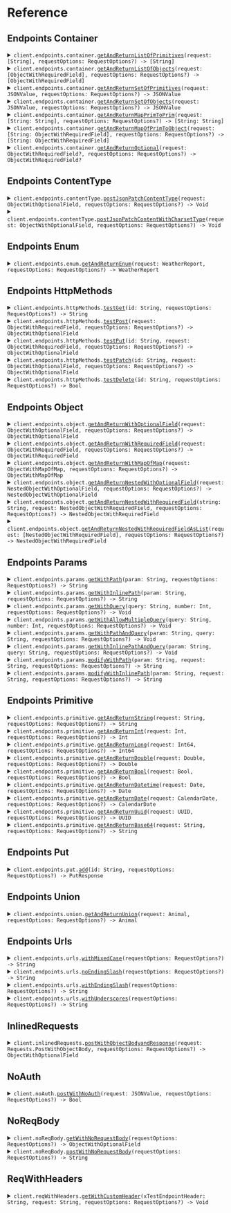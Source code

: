 # Reference
## Endpoints Container
<details><summary><code>client.endpoints.container.<a href="/Sources/Resources/Endpoints/Container/ContainerClient.swift">getAndReturnListOfPrimitives</a>(request: [String], requestOptions: RequestOptions?) -> [String]</code></summary>
<dl>
<dd>

#### 🔌 Usage

<dl>
<dd>

<dl>
<dd>

```swift
import Foundation
import Exhaustive

private func main() async throws {
    let client = ExhaustiveClient(token: "<token>")

    try await client.endpoints.container.getAndReturnListOfPrimitives(request: [
        "string",
        "string"
    ])
}

try await main()
```
</dd>
</dl>
</dd>
</dl>

#### ⚙️ Parameters

<dl>
<dd>

<dl>
<dd>

**request:** `[String]` 
    
</dd>
</dl>

<dl>
<dd>

**requestOptions:** `RequestOptions?` — Additional options for configuring the request, such as custom headers or timeout settings.
    
</dd>
</dl>
</dd>
</dl>


</dd>
</dl>
</details>

<details><summary><code>client.endpoints.container.<a href="/Sources/Resources/Endpoints/Container/ContainerClient.swift">getAndReturnListOfObjects</a>(request: [ObjectWithRequiredField], requestOptions: RequestOptions?) -> [ObjectWithRequiredField]</code></summary>
<dl>
<dd>

#### 🔌 Usage

<dl>
<dd>

<dl>
<dd>

```swift
import Foundation
import Exhaustive

private func main() async throws {
    let client = ExhaustiveClient(token: "<token>")

    try await client.endpoints.container.getAndReturnListOfObjects(request: [
        ObjectWithRequiredField(
            string: "string"
        ),
        ObjectWithRequiredField(
            string: "string"
        )
    ])
}

try await main()
```
</dd>
</dl>
</dd>
</dl>

#### ⚙️ Parameters

<dl>
<dd>

<dl>
<dd>

**request:** `[ObjectWithRequiredField]` 
    
</dd>
</dl>

<dl>
<dd>

**requestOptions:** `RequestOptions?` — Additional options for configuring the request, such as custom headers or timeout settings.
    
</dd>
</dl>
</dd>
</dl>


</dd>
</dl>
</details>

<details><summary><code>client.endpoints.container.<a href="/Sources/Resources/Endpoints/Container/ContainerClient.swift">getAndReturnSetOfPrimitives</a>(request: JSONValue, requestOptions: RequestOptions?) -> JSONValue</code></summary>
<dl>
<dd>

#### 🔌 Usage

<dl>
<dd>

<dl>
<dd>

```swift
import Foundation
import Exhaustive

private func main() async throws {
    let client = ExhaustiveClient(token: "<token>")

    try await client.endpoints.container.getAndReturnSetOfPrimitives(request: )
}

try await main()
```
</dd>
</dl>
</dd>
</dl>

#### ⚙️ Parameters

<dl>
<dd>

<dl>
<dd>

**request:** `JSONValue` 
    
</dd>
</dl>

<dl>
<dd>

**requestOptions:** `RequestOptions?` — Additional options for configuring the request, such as custom headers or timeout settings.
    
</dd>
</dl>
</dd>
</dl>


</dd>
</dl>
</details>

<details><summary><code>client.endpoints.container.<a href="/Sources/Resources/Endpoints/Container/ContainerClient.swift">getAndReturnSetOfObjects</a>(request: JSONValue, requestOptions: RequestOptions?) -> JSONValue</code></summary>
<dl>
<dd>

#### 🔌 Usage

<dl>
<dd>

<dl>
<dd>

```swift
import Foundation
import Exhaustive

private func main() async throws {
    let client = ExhaustiveClient(token: "<token>")

    try await client.endpoints.container.getAndReturnSetOfObjects(request: )
}

try await main()
```
</dd>
</dl>
</dd>
</dl>

#### ⚙️ Parameters

<dl>
<dd>

<dl>
<dd>

**request:** `JSONValue` 
    
</dd>
</dl>

<dl>
<dd>

**requestOptions:** `RequestOptions?` — Additional options for configuring the request, such as custom headers or timeout settings.
    
</dd>
</dl>
</dd>
</dl>


</dd>
</dl>
</details>

<details><summary><code>client.endpoints.container.<a href="/Sources/Resources/Endpoints/Container/ContainerClient.swift">getAndReturnMapPrimToPrim</a>(request: [String: String], requestOptions: RequestOptions?) -> [String: String]</code></summary>
<dl>
<dd>

#### 🔌 Usage

<dl>
<dd>

<dl>
<dd>

```swift
import Foundation
import Exhaustive

private func main() async throws {
    let client = ExhaustiveClient(token: "<token>")

    try await client.endpoints.container.getAndReturnMapPrimToPrim(request: [
        "string": "string"
    ])
}

try await main()
```
</dd>
</dl>
</dd>
</dl>

#### ⚙️ Parameters

<dl>
<dd>

<dl>
<dd>

**request:** `[String: String]` 
    
</dd>
</dl>

<dl>
<dd>

**requestOptions:** `RequestOptions?` — Additional options for configuring the request, such as custom headers or timeout settings.
    
</dd>
</dl>
</dd>
</dl>


</dd>
</dl>
</details>

<details><summary><code>client.endpoints.container.<a href="/Sources/Resources/Endpoints/Container/ContainerClient.swift">getAndReturnMapOfPrimToObject</a>(request: [String: ObjectWithRequiredField], requestOptions: RequestOptions?) -> [String: ObjectWithRequiredField]</code></summary>
<dl>
<dd>

#### 🔌 Usage

<dl>
<dd>

<dl>
<dd>

```swift
import Foundation
import Exhaustive

private func main() async throws {
    let client = ExhaustiveClient(token: "<token>")

    try await client.endpoints.container.getAndReturnMapOfPrimToObject(request: [
        "string": ObjectWithRequiredField(
            string: "string"
        )
    ])
}

try await main()
```
</dd>
</dl>
</dd>
</dl>

#### ⚙️ Parameters

<dl>
<dd>

<dl>
<dd>

**request:** `[String: ObjectWithRequiredField]` 
    
</dd>
</dl>

<dl>
<dd>

**requestOptions:** `RequestOptions?` — Additional options for configuring the request, such as custom headers or timeout settings.
    
</dd>
</dl>
</dd>
</dl>


</dd>
</dl>
</details>

<details><summary><code>client.endpoints.container.<a href="/Sources/Resources/Endpoints/Container/ContainerClient.swift">getAndReturnOptional</a>(request: ObjectWithRequiredField?, requestOptions: RequestOptions?) -> ObjectWithRequiredField?</code></summary>
<dl>
<dd>

#### 🔌 Usage

<dl>
<dd>

<dl>
<dd>

```swift
import Foundation
import Exhaustive

private func main() async throws {
    let client = ExhaustiveClient(token: "<token>")

    try await client.endpoints.container.getAndReturnOptional(request: ObjectWithRequiredField(
        string: "string"
    ))
}

try await main()
```
</dd>
</dl>
</dd>
</dl>

#### ⚙️ Parameters

<dl>
<dd>

<dl>
<dd>

**request:** `ObjectWithRequiredField?` 
    
</dd>
</dl>

<dl>
<dd>

**requestOptions:** `RequestOptions?` — Additional options for configuring the request, such as custom headers or timeout settings.
    
</dd>
</dl>
</dd>
</dl>


</dd>
</dl>
</details>

## Endpoints ContentType
<details><summary><code>client.endpoints.contentType.<a href="/Sources/Resources/Endpoints/ContentType/ContentTypeClient.swift">postJsonPatchContentType</a>(request: ObjectWithOptionalField, requestOptions: RequestOptions?) -> Void</code></summary>
<dl>
<dd>

#### 🔌 Usage

<dl>
<dd>

<dl>
<dd>

```swift
import Foundation
import Exhaustive

private func main() async throws {
    let client = ExhaustiveClient(token: "<token>")

    try await client.endpoints.contentType.postJsonPatchContentType(request: ObjectWithOptionalField(
        string: "string",
        integer: 1,
        long: 1000000,
        double: 1.1,
        bool: True,
        datetime: try! Date("2024-01-15T09:30:00Z", strategy: .iso8601),
        date: try! CalendarDate("2023-01-15"),
        uuid: UUID(uuidString: "d5e9c84f-c2b2-4bf4-b4b0-7ffd7a9ffc32"),
        base64: "SGVsbG8gd29ybGQh",
        list: [
            "list",
            "list"
        ],
        set: ,
        map: [
            1: "map"
        ],
        bigint: 
    ))
}

try await main()
```
</dd>
</dl>
</dd>
</dl>

#### ⚙️ Parameters

<dl>
<dd>

<dl>
<dd>

**request:** `ObjectWithOptionalField` 
    
</dd>
</dl>

<dl>
<dd>

**requestOptions:** `RequestOptions?` — Additional options for configuring the request, such as custom headers or timeout settings.
    
</dd>
</dl>
</dd>
</dl>


</dd>
</dl>
</details>

<details><summary><code>client.endpoints.contentType.<a href="/Sources/Resources/Endpoints/ContentType/ContentTypeClient.swift">postJsonPatchContentWithCharsetType</a>(request: ObjectWithOptionalField, requestOptions: RequestOptions?) -> Void</code></summary>
<dl>
<dd>

#### 🔌 Usage

<dl>
<dd>

<dl>
<dd>

```swift
import Foundation
import Exhaustive

private func main() async throws {
    let client = ExhaustiveClient(token: "<token>")

    try await client.endpoints.contentType.postJsonPatchContentWithCharsetType(request: ObjectWithOptionalField(
        string: "string",
        integer: 1,
        long: 1000000,
        double: 1.1,
        bool: True,
        datetime: try! Date("2024-01-15T09:30:00Z", strategy: .iso8601),
        date: try! CalendarDate("2023-01-15"),
        uuid: UUID(uuidString: "d5e9c84f-c2b2-4bf4-b4b0-7ffd7a9ffc32"),
        base64: "SGVsbG8gd29ybGQh",
        list: [
            "list",
            "list"
        ],
        set: ,
        map: [
            1: "map"
        ],
        bigint: 
    ))
}

try await main()
```
</dd>
</dl>
</dd>
</dl>

#### ⚙️ Parameters

<dl>
<dd>

<dl>
<dd>

**request:** `ObjectWithOptionalField` 
    
</dd>
</dl>

<dl>
<dd>

**requestOptions:** `RequestOptions?` — Additional options for configuring the request, such as custom headers or timeout settings.
    
</dd>
</dl>
</dd>
</dl>


</dd>
</dl>
</details>

## Endpoints Enum
<details><summary><code>client.endpoints.enum.<a href="/Sources/Resources/Endpoints/Enum/EnumClient.swift">getAndReturnEnum</a>(request: WeatherReport, requestOptions: RequestOptions?) -> WeatherReport</code></summary>
<dl>
<dd>

#### 🔌 Usage

<dl>
<dd>

<dl>
<dd>

```swift
import Foundation
import Exhaustive

private func main() async throws {
    let client = ExhaustiveClient(token: "<token>")

    try await client.endpoints.enum.getAndReturnEnum(request: .sunny)
}

try await main()
```
</dd>
</dl>
</dd>
</dl>

#### ⚙️ Parameters

<dl>
<dd>

<dl>
<dd>

**request:** `WeatherReport` 
    
</dd>
</dl>

<dl>
<dd>

**requestOptions:** `RequestOptions?` — Additional options for configuring the request, such as custom headers or timeout settings.
    
</dd>
</dl>
</dd>
</dl>


</dd>
</dl>
</details>

## Endpoints HttpMethods
<details><summary><code>client.endpoints.httpMethods.<a href="/Sources/Resources/Endpoints/HttpMethods/HttpMethodsClient.swift">testGet</a>(id: String, requestOptions: RequestOptions?) -> String</code></summary>
<dl>
<dd>

#### 🔌 Usage

<dl>
<dd>

<dl>
<dd>

```swift
import Foundation
import Exhaustive

private func main() async throws {
    let client = ExhaustiveClient(token: "<token>")

    try await client.endpoints.httpMethods.testGet(id: "id")
}

try await main()
```
</dd>
</dl>
</dd>
</dl>

#### ⚙️ Parameters

<dl>
<dd>

<dl>
<dd>

**id:** `String` 
    
</dd>
</dl>

<dl>
<dd>

**requestOptions:** `RequestOptions?` — Additional options for configuring the request, such as custom headers or timeout settings.
    
</dd>
</dl>
</dd>
</dl>


</dd>
</dl>
</details>

<details><summary><code>client.endpoints.httpMethods.<a href="/Sources/Resources/Endpoints/HttpMethods/HttpMethodsClient.swift">testPost</a>(request: ObjectWithRequiredField, requestOptions: RequestOptions?) -> ObjectWithOptionalField</code></summary>
<dl>
<dd>

#### 🔌 Usage

<dl>
<dd>

<dl>
<dd>

```swift
import Foundation
import Exhaustive

private func main() async throws {
    let client = ExhaustiveClient(token: "<token>")

    try await client.endpoints.httpMethods.testPost(request: ObjectWithRequiredField(
        string: "string"
    ))
}

try await main()
```
</dd>
</dl>
</dd>
</dl>

#### ⚙️ Parameters

<dl>
<dd>

<dl>
<dd>

**request:** `ObjectWithRequiredField` 
    
</dd>
</dl>

<dl>
<dd>

**requestOptions:** `RequestOptions?` — Additional options for configuring the request, such as custom headers or timeout settings.
    
</dd>
</dl>
</dd>
</dl>


</dd>
</dl>
</details>

<details><summary><code>client.endpoints.httpMethods.<a href="/Sources/Resources/Endpoints/HttpMethods/HttpMethodsClient.swift">testPut</a>(id: String, request: ObjectWithRequiredField, requestOptions: RequestOptions?) -> ObjectWithOptionalField</code></summary>
<dl>
<dd>

#### 🔌 Usage

<dl>
<dd>

<dl>
<dd>

```swift
import Foundation
import Exhaustive

private func main() async throws {
    let client = ExhaustiveClient(token: "<token>")

    try await client.endpoints.httpMethods.testPut(
        id: "id",
        request: ObjectWithRequiredField(
            string: "string"
        )
    )
}

try await main()
```
</dd>
</dl>
</dd>
</dl>

#### ⚙️ Parameters

<dl>
<dd>

<dl>
<dd>

**id:** `String` 
    
</dd>
</dl>

<dl>
<dd>

**request:** `ObjectWithRequiredField` 
    
</dd>
</dl>

<dl>
<dd>

**requestOptions:** `RequestOptions?` — Additional options for configuring the request, such as custom headers or timeout settings.
    
</dd>
</dl>
</dd>
</dl>


</dd>
</dl>
</details>

<details><summary><code>client.endpoints.httpMethods.<a href="/Sources/Resources/Endpoints/HttpMethods/HttpMethodsClient.swift">testPatch</a>(id: String, request: ObjectWithOptionalField, requestOptions: RequestOptions?) -> ObjectWithOptionalField</code></summary>
<dl>
<dd>

#### 🔌 Usage

<dl>
<dd>

<dl>
<dd>

```swift
import Foundation
import Exhaustive

private func main() async throws {
    let client = ExhaustiveClient(token: "<token>")

    try await client.endpoints.httpMethods.testPatch(
        id: "id",
        request: ObjectWithOptionalField(
            string: "string",
            integer: 1,
            long: 1000000,
            double: 1.1,
            bool: True,
            datetime: try! Date("2024-01-15T09:30:00Z", strategy: .iso8601),
            date: try! CalendarDate("2023-01-15"),
            uuid: UUID(uuidString: "d5e9c84f-c2b2-4bf4-b4b0-7ffd7a9ffc32"),
            base64: "SGVsbG8gd29ybGQh",
            list: [
                "list",
                "list"
            ],
            set: ,
            map: [
                1: "map"
            ],
            bigint: 
        )
    )
}

try await main()
```
</dd>
</dl>
</dd>
</dl>

#### ⚙️ Parameters

<dl>
<dd>

<dl>
<dd>

**id:** `String` 
    
</dd>
</dl>

<dl>
<dd>

**request:** `ObjectWithOptionalField` 
    
</dd>
</dl>

<dl>
<dd>

**requestOptions:** `RequestOptions?` — Additional options for configuring the request, such as custom headers or timeout settings.
    
</dd>
</dl>
</dd>
</dl>


</dd>
</dl>
</details>

<details><summary><code>client.endpoints.httpMethods.<a href="/Sources/Resources/Endpoints/HttpMethods/HttpMethodsClient.swift">testDelete</a>(id: String, requestOptions: RequestOptions?) -> Bool</code></summary>
<dl>
<dd>

#### 🔌 Usage

<dl>
<dd>

<dl>
<dd>

```swift
import Foundation
import Exhaustive

private func main() async throws {
    let client = ExhaustiveClient(token: "<token>")

    try await client.endpoints.httpMethods.testDelete(id: "id")
}

try await main()
```
</dd>
</dl>
</dd>
</dl>

#### ⚙️ Parameters

<dl>
<dd>

<dl>
<dd>

**id:** `String` 
    
</dd>
</dl>

<dl>
<dd>

**requestOptions:** `RequestOptions?` — Additional options for configuring the request, such as custom headers or timeout settings.
    
</dd>
</dl>
</dd>
</dl>


</dd>
</dl>
</details>

## Endpoints Object
<details><summary><code>client.endpoints.object.<a href="/Sources/Resources/Endpoints/Object/ObjectClient.swift">getAndReturnWithOptionalField</a>(request: ObjectWithOptionalField, requestOptions: RequestOptions?) -> ObjectWithOptionalField</code></summary>
<dl>
<dd>

#### 🔌 Usage

<dl>
<dd>

<dl>
<dd>

```swift
import Foundation
import Exhaustive

private func main() async throws {
    let client = ExhaustiveClient(token: "<token>")

    try await client.endpoints.object.getAndReturnWithOptionalField(request: ObjectWithOptionalField(
        string: "string",
        integer: 1,
        long: 1000000,
        double: 1.1,
        bool: True,
        datetime: try! Date("2024-01-15T09:30:00Z", strategy: .iso8601),
        date: try! CalendarDate("2023-01-15"),
        uuid: UUID(uuidString: "d5e9c84f-c2b2-4bf4-b4b0-7ffd7a9ffc32"),
        base64: "SGVsbG8gd29ybGQh",
        list: [
            "list",
            "list"
        ],
        set: ,
        map: [
            1: "map"
        ],
        bigint: 
    ))
}

try await main()
```
</dd>
</dl>
</dd>
</dl>

#### ⚙️ Parameters

<dl>
<dd>

<dl>
<dd>

**request:** `ObjectWithOptionalField` 
    
</dd>
</dl>

<dl>
<dd>

**requestOptions:** `RequestOptions?` — Additional options for configuring the request, such as custom headers or timeout settings.
    
</dd>
</dl>
</dd>
</dl>


</dd>
</dl>
</details>

<details><summary><code>client.endpoints.object.<a href="/Sources/Resources/Endpoints/Object/ObjectClient.swift">getAndReturnWithRequiredField</a>(request: ObjectWithRequiredField, requestOptions: RequestOptions?) -> ObjectWithRequiredField</code></summary>
<dl>
<dd>

#### 🔌 Usage

<dl>
<dd>

<dl>
<dd>

```swift
import Foundation
import Exhaustive

private func main() async throws {
    let client = ExhaustiveClient(token: "<token>")

    try await client.endpoints.object.getAndReturnWithRequiredField(request: ObjectWithRequiredField(
        string: "string"
    ))
}

try await main()
```
</dd>
</dl>
</dd>
</dl>

#### ⚙️ Parameters

<dl>
<dd>

<dl>
<dd>

**request:** `ObjectWithRequiredField` 
    
</dd>
</dl>

<dl>
<dd>

**requestOptions:** `RequestOptions?` — Additional options for configuring the request, such as custom headers or timeout settings.
    
</dd>
</dl>
</dd>
</dl>


</dd>
</dl>
</details>

<details><summary><code>client.endpoints.object.<a href="/Sources/Resources/Endpoints/Object/ObjectClient.swift">getAndReturnWithMapOfMap</a>(request: ObjectWithMapOfMap, requestOptions: RequestOptions?) -> ObjectWithMapOfMap</code></summary>
<dl>
<dd>

#### 🔌 Usage

<dl>
<dd>

<dl>
<dd>

```swift
import Foundation
import Exhaustive

private func main() async throws {
    let client = ExhaustiveClient(token: "<token>")

    try await client.endpoints.object.getAndReturnWithMapOfMap(request: ObjectWithMapOfMap(
        map: [
            "map": [
                "map": "map"
            ]
        ]
    ))
}

try await main()
```
</dd>
</dl>
</dd>
</dl>

#### ⚙️ Parameters

<dl>
<dd>

<dl>
<dd>

**request:** `ObjectWithMapOfMap` 
    
</dd>
</dl>

<dl>
<dd>

**requestOptions:** `RequestOptions?` — Additional options for configuring the request, such as custom headers or timeout settings.
    
</dd>
</dl>
</dd>
</dl>


</dd>
</dl>
</details>

<details><summary><code>client.endpoints.object.<a href="/Sources/Resources/Endpoints/Object/ObjectClient.swift">getAndReturnNestedWithOptionalField</a>(request: NestedObjectWithOptionalField, requestOptions: RequestOptions?) -> NestedObjectWithOptionalField</code></summary>
<dl>
<dd>

#### 🔌 Usage

<dl>
<dd>

<dl>
<dd>

```swift
import Foundation
import Exhaustive

private func main() async throws {
    let client = ExhaustiveClient(token: "<token>")

    try await client.endpoints.object.getAndReturnNestedWithOptionalField(request: NestedObjectWithOptionalField(
        string: "string",
        nestedObject: ObjectWithOptionalField(
            string: "string",
            integer: 1,
            long: 1000000,
            double: 1.1,
            bool: True,
            datetime: try! Date("2024-01-15T09:30:00Z", strategy: .iso8601),
            date: try! CalendarDate("2023-01-15"),
            uuid: UUID(uuidString: "d5e9c84f-c2b2-4bf4-b4b0-7ffd7a9ffc32"),
            base64: "SGVsbG8gd29ybGQh",
            list: [
                "list",
                "list"
            ],
            set: ,
            map: [
                1: "map"
            ],
            bigint: 
        )
    ))
}

try await main()
```
</dd>
</dl>
</dd>
</dl>

#### ⚙️ Parameters

<dl>
<dd>

<dl>
<dd>

**request:** `NestedObjectWithOptionalField` 
    
</dd>
</dl>

<dl>
<dd>

**requestOptions:** `RequestOptions?` — Additional options for configuring the request, such as custom headers or timeout settings.
    
</dd>
</dl>
</dd>
</dl>


</dd>
</dl>
</details>

<details><summary><code>client.endpoints.object.<a href="/Sources/Resources/Endpoints/Object/ObjectClient.swift">getAndReturnNestedWithRequiredField</a>(string: String, request: NestedObjectWithRequiredField, requestOptions: RequestOptions?) -> NestedObjectWithRequiredField</code></summary>
<dl>
<dd>

#### 🔌 Usage

<dl>
<dd>

<dl>
<dd>

```swift
import Foundation
import Exhaustive

private func main() async throws {
    let client = ExhaustiveClient(token: "<token>")

    try await client.endpoints.object.getAndReturnNestedWithRequiredField(
        string: "string",
        request: NestedObjectWithRequiredField(
            string: "string",
            nestedObject: ObjectWithOptionalField(
                string: "string",
                integer: 1,
                long: 1000000,
                double: 1.1,
                bool: True,
                datetime: try! Date("2024-01-15T09:30:00Z", strategy: .iso8601),
                date: try! CalendarDate("2023-01-15"),
                uuid: UUID(uuidString: "d5e9c84f-c2b2-4bf4-b4b0-7ffd7a9ffc32"),
                base64: "SGVsbG8gd29ybGQh",
                list: [
                    "list",
                    "list"
                ],
                set: ,
                map: [
                    1: "map"
                ],
                bigint: 
            )
        )
    )
}

try await main()
```
</dd>
</dl>
</dd>
</dl>

#### ⚙️ Parameters

<dl>
<dd>

<dl>
<dd>

**string:** `String` 
    
</dd>
</dl>

<dl>
<dd>

**request:** `NestedObjectWithRequiredField` 
    
</dd>
</dl>

<dl>
<dd>

**requestOptions:** `RequestOptions?` — Additional options for configuring the request, such as custom headers or timeout settings.
    
</dd>
</dl>
</dd>
</dl>


</dd>
</dl>
</details>

<details><summary><code>client.endpoints.object.<a href="/Sources/Resources/Endpoints/Object/ObjectClient.swift">getAndReturnNestedWithRequiredFieldAsList</a>(request: [NestedObjectWithRequiredField], requestOptions: RequestOptions?) -> NestedObjectWithRequiredField</code></summary>
<dl>
<dd>

#### 🔌 Usage

<dl>
<dd>

<dl>
<dd>

```swift
import Foundation
import Exhaustive

private func main() async throws {
    let client = ExhaustiveClient(token: "<token>")

    try await client.endpoints.object.getAndReturnNestedWithRequiredFieldAsList(request: [
        NestedObjectWithRequiredField(
            string: "string",
            nestedObject: ObjectWithOptionalField(
                string: "string",
                integer: 1,
                long: 1000000,
                double: 1.1,
                bool: True,
                datetime: try! Date("2024-01-15T09:30:00Z", strategy: .iso8601),
                date: try! CalendarDate("2023-01-15"),
                uuid: UUID(uuidString: "d5e9c84f-c2b2-4bf4-b4b0-7ffd7a9ffc32"),
                base64: "SGVsbG8gd29ybGQh",
                list: [
                    "list",
                    "list"
                ],
                set: ,
                map: [
                    1: "map"
                ],
                bigint: 
            )
        ),
        NestedObjectWithRequiredField(
            string: "string",
            nestedObject: ObjectWithOptionalField(
                string: "string",
                integer: 1,
                long: 1000000,
                double: 1.1,
                bool: True,
                datetime: try! Date("2024-01-15T09:30:00Z", strategy: .iso8601),
                date: try! CalendarDate("2023-01-15"),
                uuid: UUID(uuidString: "d5e9c84f-c2b2-4bf4-b4b0-7ffd7a9ffc32"),
                base64: "SGVsbG8gd29ybGQh",
                list: [
                    "list",
                    "list"
                ],
                set: ,
                map: [
                    1: "map"
                ],
                bigint: 
            )
        )
    ])
}

try await main()
```
</dd>
</dl>
</dd>
</dl>

#### ⚙️ Parameters

<dl>
<dd>

<dl>
<dd>

**request:** `[NestedObjectWithRequiredField]` 
    
</dd>
</dl>

<dl>
<dd>

**requestOptions:** `RequestOptions?` — Additional options for configuring the request, such as custom headers or timeout settings.
    
</dd>
</dl>
</dd>
</dl>


</dd>
</dl>
</details>

## Endpoints Params
<details><summary><code>client.endpoints.params.<a href="/Sources/Resources/Endpoints/Params/ParamsClient.swift">getWithPath</a>(param: String, requestOptions: RequestOptions?) -> String</code></summary>
<dl>
<dd>

#### 📝 Description

<dl>
<dd>

<dl>
<dd>

GET with path param
</dd>
</dl>
</dd>
</dl>

#### 🔌 Usage

<dl>
<dd>

<dl>
<dd>

```swift
import Foundation
import Exhaustive

private func main() async throws {
    let client = ExhaustiveClient(token: "<token>")

    try await client.endpoints.params.getWithPath(param: "param")
}

try await main()
```
</dd>
</dl>
</dd>
</dl>

#### ⚙️ Parameters

<dl>
<dd>

<dl>
<dd>

**param:** `String` 
    
</dd>
</dl>

<dl>
<dd>

**requestOptions:** `RequestOptions?` — Additional options for configuring the request, such as custom headers or timeout settings.
    
</dd>
</dl>
</dd>
</dl>


</dd>
</dl>
</details>

<details><summary><code>client.endpoints.params.<a href="/Sources/Resources/Endpoints/Params/ParamsClient.swift">getWithInlinePath</a>(param: String, requestOptions: RequestOptions?) -> String</code></summary>
<dl>
<dd>

#### 📝 Description

<dl>
<dd>

<dl>
<dd>

GET with path param
</dd>
</dl>
</dd>
</dl>

#### 🔌 Usage

<dl>
<dd>

<dl>
<dd>

```swift
import Foundation
import Exhaustive

private func main() async throws {
    let client = ExhaustiveClient(token: "<token>")

    try await client.endpoints.params.getWithPath(param: "param")
}

try await main()
```
</dd>
</dl>
</dd>
</dl>

#### ⚙️ Parameters

<dl>
<dd>

<dl>
<dd>

**param:** `String` 
    
</dd>
</dl>

<dl>
<dd>

**requestOptions:** `RequestOptions?` — Additional options for configuring the request, such as custom headers or timeout settings.
    
</dd>
</dl>
</dd>
</dl>


</dd>
</dl>
</details>

<details><summary><code>client.endpoints.params.<a href="/Sources/Resources/Endpoints/Params/ParamsClient.swift">getWithQuery</a>(query: String, number: Int, requestOptions: RequestOptions?) -> Void</code></summary>
<dl>
<dd>

#### 📝 Description

<dl>
<dd>

<dl>
<dd>

GET with query param
</dd>
</dl>
</dd>
</dl>

#### 🔌 Usage

<dl>
<dd>

<dl>
<dd>

```swift
import Foundation
import Exhaustive

private func main() async throws {
    let client = ExhaustiveClient(token: "<token>")

    try await client.endpoints.params.getWithQuery(request: .init(
        query: "query",
        number: 1
    ))
}

try await main()
```
</dd>
</dl>
</dd>
</dl>

#### ⚙️ Parameters

<dl>
<dd>

<dl>
<dd>

**query:** `String` 
    
</dd>
</dl>

<dl>
<dd>

**number:** `Int` 
    
</dd>
</dl>

<dl>
<dd>

**requestOptions:** `RequestOptions?` — Additional options for configuring the request, such as custom headers or timeout settings.
    
</dd>
</dl>
</dd>
</dl>


</dd>
</dl>
</details>

<details><summary><code>client.endpoints.params.<a href="/Sources/Resources/Endpoints/Params/ParamsClient.swift">getWithAllowMultipleQuery</a>(query: String, number: Int, requestOptions: RequestOptions?) -> Void</code></summary>
<dl>
<dd>

#### 📝 Description

<dl>
<dd>

<dl>
<dd>

GET with multiple of same query param
</dd>
</dl>
</dd>
</dl>

#### 🔌 Usage

<dl>
<dd>

<dl>
<dd>

```swift
import Foundation
import Exhaustive

private func main() async throws {
    let client = ExhaustiveClient(token: "<token>")

    try await client.endpoints.params.getWithQuery(request: .init(
        query: "query",
        number: 1
    ))
}

try await main()
```
</dd>
</dl>
</dd>
</dl>

#### ⚙️ Parameters

<dl>
<dd>

<dl>
<dd>

**query:** `String` 
    
</dd>
</dl>

<dl>
<dd>

**number:** `Int` 
    
</dd>
</dl>

<dl>
<dd>

**requestOptions:** `RequestOptions?` — Additional options for configuring the request, such as custom headers or timeout settings.
    
</dd>
</dl>
</dd>
</dl>


</dd>
</dl>
</details>

<details><summary><code>client.endpoints.params.<a href="/Sources/Resources/Endpoints/Params/ParamsClient.swift">getWithPathAndQuery</a>(param: String, query: String, requestOptions: RequestOptions?) -> Void</code></summary>
<dl>
<dd>

#### 📝 Description

<dl>
<dd>

<dl>
<dd>

GET with path and query params
</dd>
</dl>
</dd>
</dl>

#### 🔌 Usage

<dl>
<dd>

<dl>
<dd>

```swift
import Foundation
import Exhaustive

private func main() async throws {
    let client = ExhaustiveClient(token: "<token>")

    try await client.endpoints.params.getWithPathAndQuery(
        param: "param",
        request: .init(
            param: "param",
            query: "query"
        )
    )
}

try await main()
```
</dd>
</dl>
</dd>
</dl>

#### ⚙️ Parameters

<dl>
<dd>

<dl>
<dd>

**param:** `String` 
    
</dd>
</dl>

<dl>
<dd>

**query:** `String` 
    
</dd>
</dl>

<dl>
<dd>

**requestOptions:** `RequestOptions?` — Additional options for configuring the request, such as custom headers or timeout settings.
    
</dd>
</dl>
</dd>
</dl>


</dd>
</dl>
</details>

<details><summary><code>client.endpoints.params.<a href="/Sources/Resources/Endpoints/Params/ParamsClient.swift">getWithInlinePathAndQuery</a>(param: String, query: String, requestOptions: RequestOptions?) -> Void</code></summary>
<dl>
<dd>

#### 📝 Description

<dl>
<dd>

<dl>
<dd>

GET with path and query params
</dd>
</dl>
</dd>
</dl>

#### 🔌 Usage

<dl>
<dd>

<dl>
<dd>

```swift
import Foundation
import Exhaustive

private func main() async throws {
    let client = ExhaustiveClient(token: "<token>")

    try await client.endpoints.params.getWithPathAndQuery(
        param: "param",
        request: .init(
            param: "param",
            query: "query"
        )
    )
}

try await main()
```
</dd>
</dl>
</dd>
</dl>

#### ⚙️ Parameters

<dl>
<dd>

<dl>
<dd>

**param:** `String` 
    
</dd>
</dl>

<dl>
<dd>

**query:** `String` 
    
</dd>
</dl>

<dl>
<dd>

**requestOptions:** `RequestOptions?` — Additional options for configuring the request, such as custom headers or timeout settings.
    
</dd>
</dl>
</dd>
</dl>


</dd>
</dl>
</details>

<details><summary><code>client.endpoints.params.<a href="/Sources/Resources/Endpoints/Params/ParamsClient.swift">modifyWithPath</a>(param: String, request: String, requestOptions: RequestOptions?) -> String</code></summary>
<dl>
<dd>

#### 📝 Description

<dl>
<dd>

<dl>
<dd>

PUT to update with path param
</dd>
</dl>
</dd>
</dl>

#### 🔌 Usage

<dl>
<dd>

<dl>
<dd>

```swift
import Foundation
import Exhaustive

private func main() async throws {
    let client = ExhaustiveClient(token: "<token>")

    try await client.endpoints.params.modifyWithPath(
        param: "param",
        request: "string"
    )
}

try await main()
```
</dd>
</dl>
</dd>
</dl>

#### ⚙️ Parameters

<dl>
<dd>

<dl>
<dd>

**param:** `String` 
    
</dd>
</dl>

<dl>
<dd>

**request:** `String` 
    
</dd>
</dl>

<dl>
<dd>

**requestOptions:** `RequestOptions?` — Additional options for configuring the request, such as custom headers or timeout settings.
    
</dd>
</dl>
</dd>
</dl>


</dd>
</dl>
</details>

<details><summary><code>client.endpoints.params.<a href="/Sources/Resources/Endpoints/Params/ParamsClient.swift">modifyWithInlinePath</a>(param: String, request: String, requestOptions: RequestOptions?) -> String</code></summary>
<dl>
<dd>

#### 📝 Description

<dl>
<dd>

<dl>
<dd>

PUT to update with path param
</dd>
</dl>
</dd>
</dl>

#### 🔌 Usage

<dl>
<dd>

<dl>
<dd>

```swift
import Foundation
import Exhaustive

private func main() async throws {
    let client = ExhaustiveClient(token: "<token>")

    try await client.endpoints.params.modifyWithPath(
        param: "param",
        request: "string"
    )
}

try await main()
```
</dd>
</dl>
</dd>
</dl>

#### ⚙️ Parameters

<dl>
<dd>

<dl>
<dd>

**param:** `String` 
    
</dd>
</dl>

<dl>
<dd>

**request:** `String` 
    
</dd>
</dl>

<dl>
<dd>

**requestOptions:** `RequestOptions?` — Additional options for configuring the request, such as custom headers or timeout settings.
    
</dd>
</dl>
</dd>
</dl>


</dd>
</dl>
</details>

## Endpoints Primitive
<details><summary><code>client.endpoints.primitive.<a href="/Sources/Resources/Endpoints/Primitive/PrimitiveClient.swift">getAndReturnString</a>(request: String, requestOptions: RequestOptions?) -> String</code></summary>
<dl>
<dd>

#### 🔌 Usage

<dl>
<dd>

<dl>
<dd>

```swift
import Foundation
import Exhaustive

private func main() async throws {
    let client = ExhaustiveClient(token: "<token>")

    try await client.endpoints.primitive.getAndReturnString(request: "string")
}

try await main()
```
</dd>
</dl>
</dd>
</dl>

#### ⚙️ Parameters

<dl>
<dd>

<dl>
<dd>

**request:** `String` 
    
</dd>
</dl>

<dl>
<dd>

**requestOptions:** `RequestOptions?` — Additional options for configuring the request, such as custom headers or timeout settings.
    
</dd>
</dl>
</dd>
</dl>


</dd>
</dl>
</details>

<details><summary><code>client.endpoints.primitive.<a href="/Sources/Resources/Endpoints/Primitive/PrimitiveClient.swift">getAndReturnInt</a>(request: Int, requestOptions: RequestOptions?) -> Int</code></summary>
<dl>
<dd>

#### 🔌 Usage

<dl>
<dd>

<dl>
<dd>

```swift
import Foundation
import Exhaustive

private func main() async throws {
    let client = ExhaustiveClient(token: "<token>")

    try await client.endpoints.primitive.getAndReturnInt(request: 1)
}

try await main()
```
</dd>
</dl>
</dd>
</dl>

#### ⚙️ Parameters

<dl>
<dd>

<dl>
<dd>

**request:** `Int` 
    
</dd>
</dl>

<dl>
<dd>

**requestOptions:** `RequestOptions?` — Additional options for configuring the request, such as custom headers or timeout settings.
    
</dd>
</dl>
</dd>
</dl>


</dd>
</dl>
</details>

<details><summary><code>client.endpoints.primitive.<a href="/Sources/Resources/Endpoints/Primitive/PrimitiveClient.swift">getAndReturnLong</a>(request: Int64, requestOptions: RequestOptions?) -> Int64</code></summary>
<dl>
<dd>

#### 🔌 Usage

<dl>
<dd>

<dl>
<dd>

```swift
import Foundation
import Exhaustive

private func main() async throws {
    let client = ExhaustiveClient(token: "<token>")

    try await client.endpoints.primitive.getAndReturnLong(request: 1000000)
}

try await main()
```
</dd>
</dl>
</dd>
</dl>

#### ⚙️ Parameters

<dl>
<dd>

<dl>
<dd>

**request:** `Int64` 
    
</dd>
</dl>

<dl>
<dd>

**requestOptions:** `RequestOptions?` — Additional options for configuring the request, such as custom headers or timeout settings.
    
</dd>
</dl>
</dd>
</dl>


</dd>
</dl>
</details>

<details><summary><code>client.endpoints.primitive.<a href="/Sources/Resources/Endpoints/Primitive/PrimitiveClient.swift">getAndReturnDouble</a>(request: Double, requestOptions: RequestOptions?) -> Double</code></summary>
<dl>
<dd>

#### 🔌 Usage

<dl>
<dd>

<dl>
<dd>

```swift
import Foundation
import Exhaustive

private func main() async throws {
    let client = ExhaustiveClient(token: "<token>")

    try await client.endpoints.primitive.getAndReturnDouble(request: 1.1)
}

try await main()
```
</dd>
</dl>
</dd>
</dl>

#### ⚙️ Parameters

<dl>
<dd>

<dl>
<dd>

**request:** `Double` 
    
</dd>
</dl>

<dl>
<dd>

**requestOptions:** `RequestOptions?` — Additional options for configuring the request, such as custom headers or timeout settings.
    
</dd>
</dl>
</dd>
</dl>


</dd>
</dl>
</details>

<details><summary><code>client.endpoints.primitive.<a href="/Sources/Resources/Endpoints/Primitive/PrimitiveClient.swift">getAndReturnBool</a>(request: Bool, requestOptions: RequestOptions?) -> Bool</code></summary>
<dl>
<dd>

#### 🔌 Usage

<dl>
<dd>

<dl>
<dd>

```swift
import Foundation
import Exhaustive

private func main() async throws {
    let client = ExhaustiveClient(token: "<token>")

    try await client.endpoints.primitive.getAndReturnBool(request: True)
}

try await main()
```
</dd>
</dl>
</dd>
</dl>

#### ⚙️ Parameters

<dl>
<dd>

<dl>
<dd>

**request:** `Bool` 
    
</dd>
</dl>

<dl>
<dd>

**requestOptions:** `RequestOptions?` — Additional options for configuring the request, such as custom headers or timeout settings.
    
</dd>
</dl>
</dd>
</dl>


</dd>
</dl>
</details>

<details><summary><code>client.endpoints.primitive.<a href="/Sources/Resources/Endpoints/Primitive/PrimitiveClient.swift">getAndReturnDatetime</a>(request: Date, requestOptions: RequestOptions?) -> Date</code></summary>
<dl>
<dd>

#### 🔌 Usage

<dl>
<dd>

<dl>
<dd>

```swift
import Foundation
import Exhaustive

private func main() async throws {
    let client = ExhaustiveClient(token: "<token>")

    try await client.endpoints.primitive.getAndReturnDatetime(request: try! Date("2024-01-15T09:30:00Z", strategy: .iso8601))
}

try await main()
```
</dd>
</dl>
</dd>
</dl>

#### ⚙️ Parameters

<dl>
<dd>

<dl>
<dd>

**request:** `Date` 
    
</dd>
</dl>

<dl>
<dd>

**requestOptions:** `RequestOptions?` — Additional options for configuring the request, such as custom headers or timeout settings.
    
</dd>
</dl>
</dd>
</dl>


</dd>
</dl>
</details>

<details><summary><code>client.endpoints.primitive.<a href="/Sources/Resources/Endpoints/Primitive/PrimitiveClient.swift">getAndReturnDate</a>(request: CalendarDate, requestOptions: RequestOptions?) -> CalendarDate</code></summary>
<dl>
<dd>

#### 🔌 Usage

<dl>
<dd>

<dl>
<dd>

```swift
import Foundation
import Exhaustive

private func main() async throws {
    let client = ExhaustiveClient(token: "<token>")

    try await client.endpoints.primitive.getAndReturnDate(request: try! CalendarDate("2023-01-15"))
}

try await main()
```
</dd>
</dl>
</dd>
</dl>

#### ⚙️ Parameters

<dl>
<dd>

<dl>
<dd>

**request:** `CalendarDate` 
    
</dd>
</dl>

<dl>
<dd>

**requestOptions:** `RequestOptions?` — Additional options for configuring the request, such as custom headers or timeout settings.
    
</dd>
</dl>
</dd>
</dl>


</dd>
</dl>
</details>

<details><summary><code>client.endpoints.primitive.<a href="/Sources/Resources/Endpoints/Primitive/PrimitiveClient.swift">getAndReturnUuid</a>(request: UUID, requestOptions: RequestOptions?) -> UUID</code></summary>
<dl>
<dd>

#### 🔌 Usage

<dl>
<dd>

<dl>
<dd>

```swift
import Foundation
import Exhaustive

private func main() async throws {
    let client = ExhaustiveClient(token: "<token>")

    try await client.endpoints.primitive.getAndReturnUuid(request: UUID(uuidString: "d5e9c84f-c2b2-4bf4-b4b0-7ffd7a9ffc32"))
}

try await main()
```
</dd>
</dl>
</dd>
</dl>

#### ⚙️ Parameters

<dl>
<dd>

<dl>
<dd>

**request:** `UUID` 
    
</dd>
</dl>

<dl>
<dd>

**requestOptions:** `RequestOptions?` — Additional options for configuring the request, such as custom headers or timeout settings.
    
</dd>
</dl>
</dd>
</dl>


</dd>
</dl>
</details>

<details><summary><code>client.endpoints.primitive.<a href="/Sources/Resources/Endpoints/Primitive/PrimitiveClient.swift">getAndReturnBase64</a>(request: String, requestOptions: RequestOptions?) -> String</code></summary>
<dl>
<dd>

#### 🔌 Usage

<dl>
<dd>

<dl>
<dd>

```swift
import Foundation
import Exhaustive

private func main() async throws {
    let client = ExhaustiveClient(token: "<token>")

    try await client.endpoints.primitive.getAndReturnBase64(request: "SGVsbG8gd29ybGQh")
}

try await main()
```
</dd>
</dl>
</dd>
</dl>

#### ⚙️ Parameters

<dl>
<dd>

<dl>
<dd>

**request:** `String` 
    
</dd>
</dl>

<dl>
<dd>

**requestOptions:** `RequestOptions?` — Additional options for configuring the request, such as custom headers or timeout settings.
    
</dd>
</dl>
</dd>
</dl>


</dd>
</dl>
</details>

## Endpoints Put
<details><summary><code>client.endpoints.put.<a href="/Sources/Resources/Endpoints/Put/PutClient.swift">add</a>(id: String, requestOptions: RequestOptions?) -> PutResponse</code></summary>
<dl>
<dd>

#### 🔌 Usage

<dl>
<dd>

<dl>
<dd>

```swift
import Foundation
import Exhaustive

private func main() async throws {
    let client = ExhaustiveClient(token: "<token>")

    try await client.endpoints.put.add(
        id: "id",
        request: .init(id: "id")
    )
}

try await main()
```
</dd>
</dl>
</dd>
</dl>

#### ⚙️ Parameters

<dl>
<dd>

<dl>
<dd>

**id:** `String` 
    
</dd>
</dl>

<dl>
<dd>

**requestOptions:** `RequestOptions?` — Additional options for configuring the request, such as custom headers or timeout settings.
    
</dd>
</dl>
</dd>
</dl>


</dd>
</dl>
</details>

## Endpoints Union
<details><summary><code>client.endpoints.union.<a href="/Sources/Resources/Endpoints/Union/UnionClient.swift">getAndReturnUnion</a>(request: Animal, requestOptions: RequestOptions?) -> Animal</code></summary>
<dl>
<dd>

#### 🔌 Usage

<dl>
<dd>

<dl>
<dd>

```swift
import Foundation
import Exhaustive

private func main() async throws {
    let client = ExhaustiveClient(token: "<token>")

    try await client.endpoints.union.getAndReturnUnion(request: Animal.dog(
        .init(
            name: "name",
            likesToWoof: True
        )
    ))
}

try await main()
```
</dd>
</dl>
</dd>
</dl>

#### ⚙️ Parameters

<dl>
<dd>

<dl>
<dd>

**request:** `Animal` 
    
</dd>
</dl>

<dl>
<dd>

**requestOptions:** `RequestOptions?` — Additional options for configuring the request, such as custom headers or timeout settings.
    
</dd>
</dl>
</dd>
</dl>


</dd>
</dl>
</details>

## Endpoints Urls
<details><summary><code>client.endpoints.urls.<a href="/Sources/Resources/Endpoints/Urls/UrlsClient.swift">withMixedCase</a>(requestOptions: RequestOptions?) -> String</code></summary>
<dl>
<dd>

#### 🔌 Usage

<dl>
<dd>

<dl>
<dd>

```swift
import Foundation
import Exhaustive

private func main() async throws {
    let client = ExhaustiveClient(token: "<token>")

    try await client.endpoints.urls.withMixedCase()
}

try await main()
```
</dd>
</dl>
</dd>
</dl>

#### ⚙️ Parameters

<dl>
<dd>

<dl>
<dd>

**requestOptions:** `RequestOptions?` — Additional options for configuring the request, such as custom headers or timeout settings.
    
</dd>
</dl>
</dd>
</dl>


</dd>
</dl>
</details>

<details><summary><code>client.endpoints.urls.<a href="/Sources/Resources/Endpoints/Urls/UrlsClient.swift">noEndingSlash</a>(requestOptions: RequestOptions?) -> String</code></summary>
<dl>
<dd>

#### 🔌 Usage

<dl>
<dd>

<dl>
<dd>

```swift
import Foundation
import Exhaustive

private func main() async throws {
    let client = ExhaustiveClient(token: "<token>")

    try await client.endpoints.urls.noEndingSlash()
}

try await main()
```
</dd>
</dl>
</dd>
</dl>

#### ⚙️ Parameters

<dl>
<dd>

<dl>
<dd>

**requestOptions:** `RequestOptions?` — Additional options for configuring the request, such as custom headers or timeout settings.
    
</dd>
</dl>
</dd>
</dl>


</dd>
</dl>
</details>

<details><summary><code>client.endpoints.urls.<a href="/Sources/Resources/Endpoints/Urls/UrlsClient.swift">withEndingSlash</a>(requestOptions: RequestOptions?) -> String</code></summary>
<dl>
<dd>

#### 🔌 Usage

<dl>
<dd>

<dl>
<dd>

```swift
import Foundation
import Exhaustive

private func main() async throws {
    let client = ExhaustiveClient(token: "<token>")

    try await client.endpoints.urls.withEndingSlash()
}

try await main()
```
</dd>
</dl>
</dd>
</dl>

#### ⚙️ Parameters

<dl>
<dd>

<dl>
<dd>

**requestOptions:** `RequestOptions?` — Additional options for configuring the request, such as custom headers or timeout settings.
    
</dd>
</dl>
</dd>
</dl>


</dd>
</dl>
</details>

<details><summary><code>client.endpoints.urls.<a href="/Sources/Resources/Endpoints/Urls/UrlsClient.swift">withUnderscores</a>(requestOptions: RequestOptions?) -> String</code></summary>
<dl>
<dd>

#### 🔌 Usage

<dl>
<dd>

<dl>
<dd>

```swift
import Foundation
import Exhaustive

private func main() async throws {
    let client = ExhaustiveClient(token: "<token>")

    try await client.endpoints.urls.withUnderscores()
}

try await main()
```
</dd>
</dl>
</dd>
</dl>

#### ⚙️ Parameters

<dl>
<dd>

<dl>
<dd>

**requestOptions:** `RequestOptions?` — Additional options for configuring the request, such as custom headers or timeout settings.
    
</dd>
</dl>
</dd>
</dl>


</dd>
</dl>
</details>

## InlinedRequests
<details><summary><code>client.inlinedRequests.<a href="/Sources/Resources/InlinedRequests/InlinedRequestsClient.swift">postWithObjectBodyandResponse</a>(request: Requests.PostWithObjectBody, requestOptions: RequestOptions?) -> ObjectWithOptionalField</code></summary>
<dl>
<dd>

#### 📝 Description

<dl>
<dd>

<dl>
<dd>

POST with custom object in request body, response is an object
</dd>
</dl>
</dd>
</dl>

#### 🔌 Usage

<dl>
<dd>

<dl>
<dd>

```swift
import Foundation
import Exhaustive

private func main() async throws {
    let client = ExhaustiveClient(token: "<token>")

    try await client.inlinedRequests.postWithObjectBodyandResponse(request: .init(
        string: "string",
        integer: 1,
        nestedObject: ObjectWithOptionalField(
            string: "string",
            integer: 1,
            long: 1000000,
            double: 1.1,
            bool: True,
            datetime: try! Date("2024-01-15T09:30:00Z", strategy: .iso8601),
            date: try! CalendarDate("2023-01-15"),
            uuid: UUID(uuidString: "d5e9c84f-c2b2-4bf4-b4b0-7ffd7a9ffc32"),
            base64: "SGVsbG8gd29ybGQh",
            list: [
                "list",
                "list"
            ],
            set: ,
            map: [
                1: "map"
            ],
            bigint: 
        )
    ))
}

try await main()
```
</dd>
</dl>
</dd>
</dl>

#### ⚙️ Parameters

<dl>
<dd>

<dl>
<dd>

**request:** `Requests.PostWithObjectBody` 
    
</dd>
</dl>

<dl>
<dd>

**requestOptions:** `RequestOptions?` — Additional options for configuring the request, such as custom headers or timeout settings.
    
</dd>
</dl>
</dd>
</dl>


</dd>
</dl>
</details>

## NoAuth
<details><summary><code>client.noAuth.<a href="/Sources/Resources/NoAuth/NoAuthClient.swift">postWithNoAuth</a>(request: JSONValue, requestOptions: RequestOptions?) -> Bool</code></summary>
<dl>
<dd>

#### 📝 Description

<dl>
<dd>

<dl>
<dd>

POST request with no auth
</dd>
</dl>
</dd>
</dl>

#### 🔌 Usage

<dl>
<dd>

<dl>
<dd>

```swift
import Foundation
import Exhaustive

private func main() async throws {
    let client = ExhaustiveClient(token: "<token>")

    try await client.noAuth.postWithNoAuth(request: .object([
        "key": .string("value")
    ]))
}

try await main()
```
</dd>
</dl>
</dd>
</dl>

#### ⚙️ Parameters

<dl>
<dd>

<dl>
<dd>

**request:** `JSONValue` 
    
</dd>
</dl>

<dl>
<dd>

**requestOptions:** `RequestOptions?` — Additional options for configuring the request, such as custom headers or timeout settings.
    
</dd>
</dl>
</dd>
</dl>


</dd>
</dl>
</details>

## NoReqBody
<details><summary><code>client.noReqBody.<a href="/Sources/Resources/NoReqBody/NoReqBodyClient.swift">getWithNoRequestBody</a>(requestOptions: RequestOptions?) -> ObjectWithOptionalField</code></summary>
<dl>
<dd>

#### 🔌 Usage

<dl>
<dd>

<dl>
<dd>

```swift
import Foundation
import Exhaustive

private func main() async throws {
    let client = ExhaustiveClient(token: "<token>")

    try await client.noReqBody.getWithNoRequestBody()
}

try await main()
```
</dd>
</dl>
</dd>
</dl>

#### ⚙️ Parameters

<dl>
<dd>

<dl>
<dd>

**requestOptions:** `RequestOptions?` — Additional options for configuring the request, such as custom headers or timeout settings.
    
</dd>
</dl>
</dd>
</dl>


</dd>
</dl>
</details>

<details><summary><code>client.noReqBody.<a href="/Sources/Resources/NoReqBody/NoReqBodyClient.swift">postWithNoRequestBody</a>(requestOptions: RequestOptions?) -> String</code></summary>
<dl>
<dd>

#### 🔌 Usage

<dl>
<dd>

<dl>
<dd>

```swift
import Foundation
import Exhaustive

private func main() async throws {
    let client = ExhaustiveClient(token: "<token>")

    try await client.noReqBody.postWithNoRequestBody()
}

try await main()
```
</dd>
</dl>
</dd>
</dl>

#### ⚙️ Parameters

<dl>
<dd>

<dl>
<dd>

**requestOptions:** `RequestOptions?` — Additional options for configuring the request, such as custom headers or timeout settings.
    
</dd>
</dl>
</dd>
</dl>


</dd>
</dl>
</details>

## ReqWithHeaders
<details><summary><code>client.reqWithHeaders.<a href="/Sources/Resources/ReqWithHeaders/ReqWithHeadersClient.swift">getWithCustomHeader</a>(xTestEndpointHeader: String, request: String, requestOptions: RequestOptions?) -> Void</code></summary>
<dl>
<dd>

#### 🔌 Usage

<dl>
<dd>

<dl>
<dd>

```swift
import Foundation
import Exhaustive

private func main() async throws {
    let client = ExhaustiveClient(token: "<token>")

    try await client.reqWithHeaders.getWithCustomHeader(request: .init(
        xTestServiceHeader: "X-TEST-SERVICE-HEADER",
        xTestEndpointHeader: "X-TEST-ENDPOINT-HEADER",
        body: "string"
    ))
}

try await main()
```
</dd>
</dl>
</dd>
</dl>

#### ⚙️ Parameters

<dl>
<dd>

<dl>
<dd>

**xTestEndpointHeader:** `String` 
    
</dd>
</dl>

<dl>
<dd>

**request:** `String` 
    
</dd>
</dl>

<dl>
<dd>

**requestOptions:** `RequestOptions?` — Additional options for configuring the request, such as custom headers or timeout settings.
    
</dd>
</dl>
</dd>
</dl>


</dd>
</dl>
</details>
